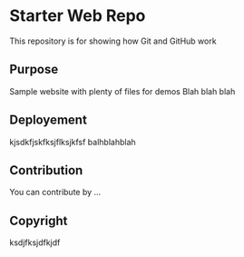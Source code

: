# Starter Web Repo

This repository is for showing how Git and GitHub work

## Purpose

Sample website with plenty of files for demos
Blah blah blah

## Deployement

kjsdkfjskfksjflksjkfsf
balhblahblah

## Contribution

You can contribute by ...

## Copyright
ksdjfksjdfkjdf
